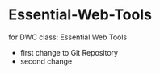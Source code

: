 # Essential-Web-Tools
for DWC class: Essential Web Tools
- first change to Git Repository
- second change

